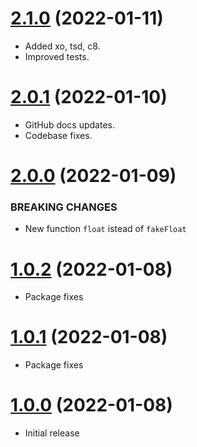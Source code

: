 <a name="2.1.0"></a>
# [2.1.0](https://github.com/faker-javascript/float) (2022-01-11)
* Added xo, tsd, c8.
* Improved tests.

<a name="2.0.1"></a>
# [2.0.1](https://github.com/faker-javascript/float) (2022-01-10)
* GitHub docs updates.
* Codebase fixes.

<a name="2.0.0"></a>
# [2.0.0](https://github.com/faker-javascript/float) (2022-01-09)

### BREAKING CHANGES

* New function `float` istead of `fakeFloat`

<a name="1.0.2"></a>
# [1.0.2](https://github.com/faker-javascript/float) (2022-01-08)
* Package fixes

<a name="1.0.1"></a>
# [1.0.1](https://github.com/faker-javascript/float) (2022-01-08)
* Package fixes

<a name="1.0.0"></a>
# [1.0.0](https://github.com/faker-javascript/float) (2022-01-08)
* Initial release
